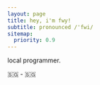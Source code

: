 ```yaml
---
layout: page
title: hey, i'm fwy!
subtitle: pronounced /'fwi/
sitemap:
  priority: 0.9
---
```


<div id="describe-text">
	<p>local programmer.</p>
	<a href="//24timezones.com/Singapore/time" style="text-decoration: none" class="clock24" id="tz24-1638410736-c1236-eyJob3VydHlwZSI6IjI0Iiwic2hvd2RhdGUiOiIwIiwic2hvd3NlY29uZHMiOiIxIiwic2hvd3RpbWV6b25lIjoiMSIsInR5cGUiOiJkIiwibGFuZyI6ImVuIn0=" title="local time in Singapore" target="_blank" rel="nofollow noopener noreferrer">🇸🇬</a> - 🇸🇬
	<script type="text/javascript" src="//w.24timezones.com/l.js" async></script>
	<br>
	<br>
</div>

